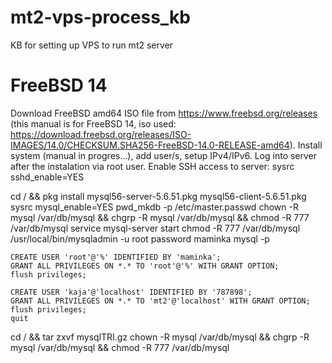 # mt2-vps-process_kb
 KB for setting up VPS to run mt2 server

# FreeBSD 14

Download FreeBSD amd64 ISO file from https://www.freebsd.org/releases (this manual is for FreeBSD 14, iso used: https://download.freebsd.org/releases/ISO-IMAGES/14.0/CHECKSUM.SHA256-FreeBSD-14.0-RELEASE-amd64).
Install system (manual in progres...), add user/s, setup IPv4/IPv6.
Log into server after the instalation via root user.
Enable SSH access to server:
    sysrc sshd_enable=YES
    


cd / && pkg install mysql56-server-5.6.51.pkg mysql56-client-5.6.51.pkg
sysrc mysql_enable=YES
pwd_mkdb -p /etc/master.passwd
chown -R mysql /var/db/mysql && chgrp -R mysql /var/db/mysql && chmod -R 777 /var/db/mysql
service mysql-server start
chmod -R 777 /var/db/mysql
/usr/local/bin/mysqladmin -u root password maminka
mysql -p

    CREATE USER 'root'@'%' IDENTIFIED BY 'maminka';
    GRANT ALL PRIVILEGES ON *.* TO 'root'@'%' WITH GRANT OPTION;
    flush privileges;
    
    CREATE USER 'kaja'@'localhost' IDENTIFIED BY '787898';
    GRANT ALL PRIVILEGES ON *.* TO 'mt2'@'localhost' WITH GRANT OPTION;
    flush privileges;
    quit

cd / && tar zxvf mysqlTRI.gz
chown -R mysql /var/db/mysql && chgrp -R mysql /var/db/mysql && chmod -R 777 /var/db/mysql